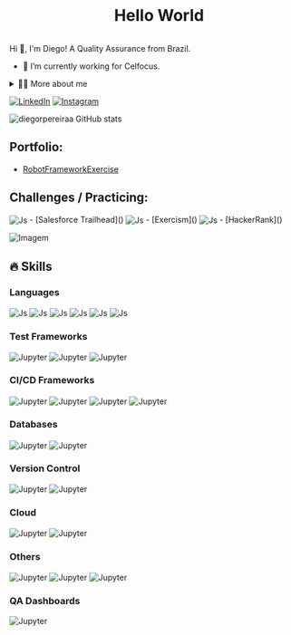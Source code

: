 <!--título-->
<div id="user-content-toc">
  <ul align="center">
    <summary><h1 style="display: inline-block">Hello World</h1></summary>
</div>

<!-- Presentation -->
<p>
  Hi 👋, I'm Diego! A Quality Assurance from Brazil.

  - 🌱 I’m currently working for Celfocus.
</p>

<!-- Dropdown -->
<details>
  <summary>👨‍💻 More about me</summary>

  - 💬 I am 35 years old, currently living in Lisbon. I have professional proficiency in English and have experience with automated and manual testing throughout the test levels as well as UAT and defect management experience.

  - ⚡ I enjoy reading, as well as watching movies! I believe that our personal interests contribute to a more refined perception of things and problem-solving. \o/
</details>

<!-- Links -->
[![LinkedIn](https://img.shields.io/badge/LinkedIn-0077B5?style=for-the-badge&logo=linkedin&logoColor=white)](https://www.linkedin.com/in/diego-rpereira/)
[![Instagram](https://img.shields.io/badge/Instagram-E4405F?style=for-the-badge&logo=instagram&logoColor=white)](https://www.instagram.com/dieguito.pereira/)

<!-- GithubStats -->
![diegorpereiraa GitHub stats](https://github-readme-stats.vercel.app/api?username=diegorpereiraa&show_icons=true&theme=gotham)
  </div>
  
<!-- Portfolio -->
## Portfolio:
- [RobotFrameworkExercise](https://github.com/diegorpereiraa/RobotFrameworkExercise)

<!-- Challenges / Practicing -->
## Challenges / Practicing:
<img align="center" alt="Js" src="https://img.shields.io/badge/Salesforce-00A1E0?style=for-the-badge&logo=Salesforce&logoColor=white">
- [Salesforce Trailhead]()
<img align="center" alt="Js" src="https://img.shields.io/badge/Exercism-009CAB?style=for-the-badge&logo=exercism&logoColor=white">
- [Exercism]()
<img align="center" alt="Js" src="https://img.shields.io/badge/-Hackerrank-2EC866?style=for-the-badge&logo=HackerRank&logoColor=white">
- [HackerRank]()

<!-- GIF -->
<p align="left">
  <img align="center" src="https://github.com/VariableBee/VariableBee/assets/77739311/4e9f41af-6b57-49a7-b15a-74322e96b4d7" alt="Imagem">
</p>

## 🔥 Skills
<!-- Skills: Programming Languages -->
  <div style="flex-basis: 48%;">
    <h3>Languages</h3>
    <img align="center" alt="Js" src="https://img.shields.io/badge/c%23-%23239120.svg?style=for-the-badge&logo=csharp&logoColor=white">
    <img align="center" alt="Js" src="https://img.shields.io/badge/JavaScript-F7DF1E?style=for-the-badge&logo=javascript&logoColor=black">
    <img align="center" alt="Js" src="https://img.shields.io/badge/shell_script-%23121011.svg?style=for-the-badge&logo=gnu-bash&logoColor=white">
    <img align="center" alt="Js" src="https://img.shields.io/badge/Apache%20Groovy-4298B8.svg?style=for-the-badge&logo=Apache+Groovy&logoColor=white">
    <img align="center" alt="Js" src="https://img.shields.io/badge/-GraphQL-E10098?style=for-the-badge&logo=graphql&logoColor=white">
    <img align="center" alt="Js" src="https://img.shields.io/badge/yaml-%23ffffff.svg?style=for-the-badge&logo=yaml&logoColor=151515">
    
  </div>

<!-- Test Tools & Frameworks -->
  <div style="flex-basis: 48%;">
    <h3>Test Frameworks</h3>
    <img align="center" alt="Jupyter" src="https://img.shields.io/badge/-selenium-%43B02A?style=for-the-badge&logo=selenium&logoColor=white">
    <img align="center" alt="Jupyter" src="https://img.shields.io/badge/Postman-FF6C37?style=for-the-badge&logo=postman&logoColor=white">
    <img align="center" alt="Jupyter" src="https://img.shields.io/badge/-cypress-%23E5E5E5?style=for-the-badge&logo=cypress&logoColor=058a5e">
  </div>

  <!-- CI/CD Frameworks -->
  <div style="flex-basis: 48%;">
    <h3>CI/CD Frameworks</h3>
    <img align="center" alt="Jupyter" src="https://img.shields.io/badge/jenkins-%232C5263.svg?style=for-the-badge&logo=jenkins&logoColor=white">
    <img align="center" alt="Jupyter" src="https://img.shields.io/badge/gitlab%20ci-%23181717.svg?style=for-the-badge&logo=gitlab&logoColor=white">
    <img align="center" alt="Jupyter" src="https://img.shields.io/badge/kubernetes-%23326ce5.svg?style=for-the-badge&logo=kubernetes&logoColor=white">
    <img align="center" alt="Jupyter" src="https://img.shields.io/badge/docker-%230db7ed.svg?style=for-the-badge&logo=docker&logoColor=white">
  </div>

  <!-- Databases -->
  <div style="flex-basis: 48%;">
  <h3>Databases</h3>
    <img align="center" alt="Jupyter" src="https://img.shields.io/badge/Microsoft%20SQL%20Server-CC2927?style=for-the-badge&logo=microsoft%20sql%20server&logoColor=white">
    <img align="center" alt="Jupyter" src="https://img.shields.io/badge/MongoDB-%234ea94b.svg?style=for-the-badge&logo=mongodb&logoColor=white">
  </div> 

  <!-- Version Control -->
  <div style="flex-basis: 48%;">
  <h3>Version Control</h3>
    <img align="center" alt="Jupyter" src="https://img.shields.io/badge/gitlab-%23181717.svg?style=for-the-badge&logo=gitlab&logoColor=white">
    <img align="center" alt="Jupyter" src="https://img.shields.io/badge/github-%23121011.svg?style=for-the-badge&logo=github&logoColor=white">
  </div>

  <!-- Cloud -->
  <div style="flex-basis: 48%;">
  <h3>Cloud</h3>
    <img align="center" alt="Jupyter" src="https://img.shields.io/badge/Amazon_AWS-232F3E?style=for-the-badge&logo=amazon-aws&logoColor=white">
    <img align="center" alt="Jupyter" src="https://img.shields.io/badge/Google_Cloud-4285F4?style=for-the-badge&logo=google-cloud&logoColor=white">
  </div>

  <!-- Others -->
  <div style="flex-basis: 48%;">
  <h3>Others</h3>
    <img align="center" alt="Jupyter" src="https://img.shields.io/badge/Apache%20Kafka-000?style=for-the-badge&logo=apachekafka">
    <img align="center" alt="Jupyter" src="https://img.shields.io/badge/-Swagger-%23Clojure?style=for-the-badge&logo=swagger&logoColor=white">
    <img align="center" alt="Jupyter" src="https://img.shields.io/badge/Apache%20Maven-C71A36?style=for-the-badge&logo=Apache%20Maven&logoColor=white">
  
  <!-- Skills: Libraries -->
  <div style="flex-basis: 48%;">
    <h3>QA Dashboards</h3>
    <img align="center" alt="Jupyter" src="https://drive.google.com/file/d/1Ywsnn56lcJpE4VE8JLFoZrvnOS-Zv3OO/view?usp=drive_link">
  </div>

